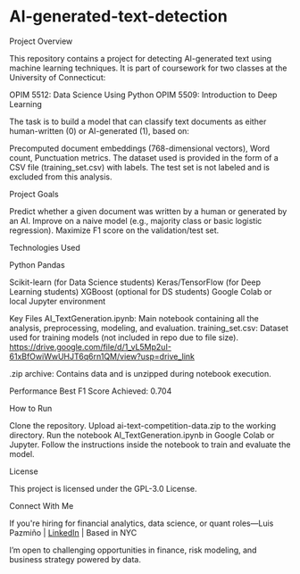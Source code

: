 # AI-generated-text-detection

Project Overview

This repository contains a project for detecting AI-generated text using machine learning techniques. It is part of coursework for two classes at the University of Connecticut:

OPIM 5512: Data Science Using Python
OPIM 5509: Introduction to Deep Learning

The task is to build a model that can classify text documents as either human-written (0) or AI-generated (1), based on:

Precomputed document embeddings (768-dimensional vectors),
Word count,
Punctuation metrics.
The dataset used is provided in the form of a CSV file (training_set.csv) with labels. The test set is not labeled and is excluded from this analysis.

Project Goals

Predict whether a given document was written by a human or generated by an AI.
Improve on a naive model (e.g., majority class or basic logistic regression).
Maximize F1 score on the validation/test set.

Technologies Used

Python
Pandas

Scikit-learn (for Data Science students)
Keras/TensorFlow (for Deep Learning students)
XGBoost (optional for DS students)
Google Colab or local Jupyter environment

Key Files
AI_TextGeneration.ipynb: Main notebook containing all the analysis, preprocessing, modeling, and evaluation.
training_set.csv: Dataset used for training models (not included in repo due to file size).   https://drive.google.com/file/d/1_vL5Mp2uI-61xBfOwiWwUHJT6q6rn1QM/view?usp=drive_link

.zip archive: Contains data and is unzipped during notebook execution.

Performance
Best F1 Score Achieved: 0.704

How to Run

Clone the repository.
Upload ai-text-competition-data.zip to the working directory.
Run the notebook AI_TextGeneration.ipynb in Google Colab or Jupyter.
Follow the instructions inside the notebook to train and evaluate the model.

License

This project is licensed under the GPL-3.0 License.

Connect With Me

If you're hiring for financial analytics, data science, or quant roles—Luis Pazmiño | [LinkedIn](https://www.linkedin.com/in/luis-pazmino-702838248/) | Based in NYC

I’m open to challenging opportunities in finance, risk modeling, and business strategy powered by data.
